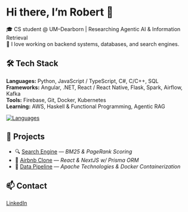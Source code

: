 # Hi there, I’m Robert 👋

🎓 CS student @ UM–Dearborn | Researching Agentic AI & Information Retrieval  
🔎 I love working on backend systems, databases, and search engines.

## 🛠 Tech Stack
**Languages:** Python, JavaScript / TypeScript, C#, C/C++, SQL  
**Frameworks:** Angular, .NET, React / React Native, Flask, Spark, Airflow, Kafka  
**Tools:** Firebase, Git, Docker, Kubernetes  
**Learning:** AWS, Haskell & Functional Programming, Agentic RAG

[![Languages](https://skillicons.dev/icons?i=py,react,nextjs,angular,flask,js,ts,cpp,c,cs,dotnet,html,css,bootstrap,tailwind,kafka,cassandra,mongodb,sqlite,mysql,postgresql,prisma,docker,regex,github,git)](https://skillicons.dev)

## 🚀 Projects
- 🔍 [Search Engine](https://github.com/robertkhzouz/search-engine) — *BM25 & PageRank Scoring*
- 🧳 [Airbnb Clone](https://github.com/robertkhzouz/Airbnb-Clone) — *React & NextJS w/ Prisma ORM*
- 🔄 [Data Pipeline](https://github.com/robertkhzouz/RandomUserGen) — *Apache Technologies & Docker Containerization*

## 📫 Contact
[LinkedIn](https://linkedin.com/in/robertkhzouz)
